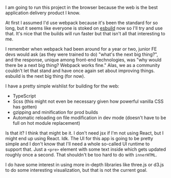 I am going to run this project in the browser because the web is the best
application delivery product I know.

At first I assumed I'd use webpack because it's been the standard for so long,
but it seems like everyone is stoked on
[esbuild](https://github.com/evanw/esbuild) now so I'll try and use that. It's
nice that the builds will run faster but that isn't all that interesting to me.

I remember when webpack had been around for a year or two, junior FE devs would
ask (as they were trained to do) "what's the next big thing?", and the response,
unique among front-end technologies, was "why would there be a next big thing?
Webpack works fine." Alas, we as a community couldn't let that stand and have
once again set about improving things. esbuild is the next big thing (for now).

I have a pretty simple wishlist for building for the web:

- TypeScript
- Scss (this might not even be necessary given how powerful vanilla CSS has
  gotten)
- gzipping and minification for prod builds
- Automatic reloading on file modification in dev mode (doesn't have to be full
  on hot module replacement)

Is that it? I think that might be it. I don't need jsx if I'm not using React,
but I might end up using React. Idk. The UI for this app is going to be pretty
simple and I don't know that I'll need a whole so-called UI runtime to support
that. Just a `<pre>` element with some text inside which gets updated roughly
once a second. That shouldn't be too hard to do with `innerHTML`.

I do have some interest in using more in-depth libraries like three.js or d3.js
to do some interesting visualization, but that is not the current goal.
